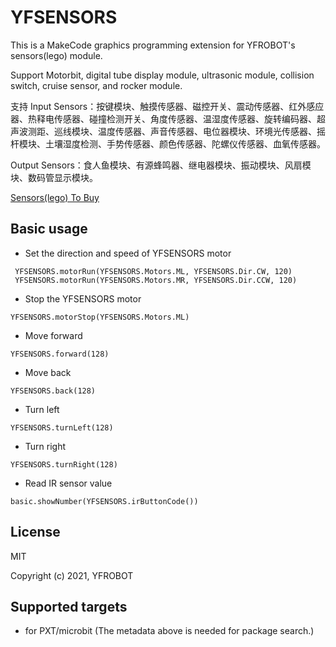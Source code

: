 # YFSENSORS
 This is a MakeCode graphics programming extension for YFROBOT's sensors(lego) module.

Support Motorbit, digital tube display module, ultrasonic module, collision switch, cruise sensor, and rocker module. 

支持 
Input Sensors：按键模块、触摸传感器、磁控开关、震动传感器、红外感应器、热释电传感器、碰撞检测开关、角度传感器、温湿度传感器、旋转编码器、超声波测距、巡线模块、温度传感器、声音传感器、电位器模块、环境光传感器、摇杆模块、土壤湿度检测、手势传感器、颜色传感器、陀螺仪传感器、血氧传感器。

Output Sensors：食人鱼模块、有源蜂鸣器、继电器模块、振动模块、风扇模块、数码管显示模块。

[Sensors(lego) To Buy](https://item.taobao.com/item.htm?id=636842099248)

## Basic usage

* Set the direction and speed of YFSENSORS motor

```blocks
 YFSENSORS.motorRun(YFSENSORS.Motors.ML, YFSENSORS.Dir.CW, 120)
 YFSENSORS.motorRun(YFSENSORS.Motors.MR, YFSENSORS.Dir.CCW, 120)
```

* Stop the YFSENSORS motor 

```blocks
YFSENSORS.motorStop(YFSENSORS.Motors.ML)
```

* Move forward

```blocks
YFSENSORS.forward(128)
```

* Move back

```blocks
YFSENSORS.back(128)
```

* Turn left

```blocks
YFSENSORS.turnLeft(128)
```

* Turn right

```blocks
YFSENSORS.turnRight(128)
```

* Read IR sensor value

```blocks
basic.showNumber(YFSENSORS.irButtonCode())
```


## License

MIT

Copyright (c) 2021, YFROBOT  


## Supported targets

* for PXT/microbit
  (The metadata above is needed for package search.)